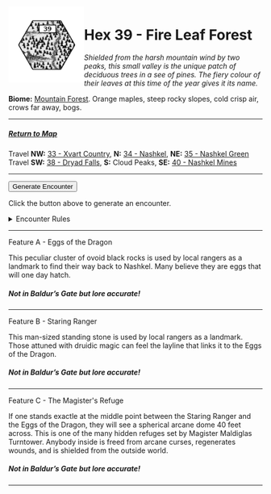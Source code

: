 
<img align="left" width=150px src="/images/Hexes/hex39.png">
<h1>Hex 39 - Fire Leaf Forest</h1>

*Shielded from the harsh mountain wind by two peaks, this small valley is the unique patch of deciduous trees in a see of pines. The fiery colour of their leaves at this time of the year gives it its name.*

**Biome:** <u>Mountain Forest</u>. Orange maples, steep rocky slopes, cold crisp air, crows far away, bogs.

---

##### [Return to Map](https://saltygoo.github.io/2024/12/31/BGHex/)
Travel **NW:** [33 - Xvart Country](/pages/BaldurHex/33-Xvart), **N:** [34 - Nashkel](/pages/BaldurHex/34-Nashkel), **NE:** [35 - Nashkel Green](/pages/BaldurHex/35-Green)<br>
Travel **SW:** [38 - Dryad Falls](/pages/BaldurHex/38-Dryad), **S:** Cloud Peaks, **SE:** [40 - Nashkel Mines](/pages/BaldurHex/40-Mines)

 ---
 
<button id="generateText" >Generate Encounter</button> <br>

<span class="grey" id="result" style="height: 75px;"> Click the button above to generate an encounter. </span>

<details markdown="1">
<summary>Encounter Rules</summary>
Generate an encounter the first time the party goes to one of this hex's features and every 12 hours. Encounters can happen on the way to the location or at the destination. If an encounter would happen while the party rests, good survival skills while setting up camp make the encounter happen after the full rest is completed. Search the [Baldur's Gate Wiki](https://baldursgate.fandom.com/wiki/Baldur%27s_Gate_Wiki) for informations on named NPC. Do not hesitate to replace any named NPC by one the players have already met from time to time! It makes for a better story.
</details>

 ---

<span class="blacktitle"> Feature A - Eggs of the Dragon</span>

This peculiar cluster of ovoid black rocks is used by local rangers as a landmark to find their way back to Nashkel. Many believe they are eggs that will one day hatch.

##### Not in Baldur’s Gate but lore accurate!

---

<span class="blacktitle"> Feature B - Staring Ranger</span>

This man-sized standing stone is used by local rangers as a landmark. Those attuned with druidic magic can feel the layline that links it to the Eggs of the Dragon.

##### Not in Baldur’s Gate but lore accurate!

---

<span class="blacktitle"> Feature C - The Magister's Refuge</span>

If one stands exactle at the middle point between the Staring Ranger and the Eggs of the Dragon, they will see a spherical arcane dome 40 feet across. This is one of the many hidden refuges set by Magister Maldiglas Turntower. Anybody inside is freed from arcane curses, regenerates wounds, and is shielded from the outside world. 

##### Not in Baldur’s Gate but lore accurate!


---

<script>
    const climate1 = "Evergreen";
    const climate2 = "Evergreen";
</script>
<script src="/scripts/BGencounter.js"></script>
